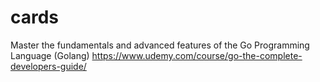 # cards
Master the fundamentals and advanced features of the Go Programming Language (Golang)
https://www.udemy.com/course/go-the-complete-developers-guide/